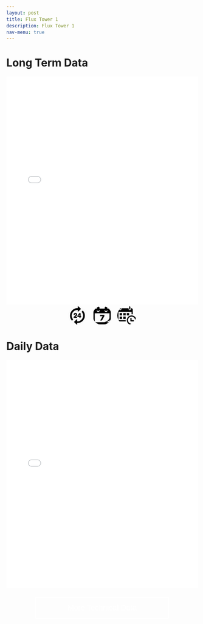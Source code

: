 ```yaml
---
layout: post
title: Flux Tower 1
description: Flux Tower 1
nav-menu: true
---
```


<html>
<head>
  <style>
    .grid-container {
      display: grid;
      grid-template-columns: repeat(auto-fit, minmax(250px, 1fr)); /* Make the grid responsive */
      grid-gap: 1em;
    }
    
   .grid-container {
      display: grid;
      grid-template-columns: repeat(auto-fit, minmax(250px, 1fr)); /* Make the grid responsive */
      grid-gap: 1em;
    }
    
    .grid-item {
      position: relative;
      padding-top: 100%; /* Maintain the aspect ratio */
      overflow: hidden;
      border: none; /* Ensure no borders are added to the grid item */
    }

    .grid-item a {
      position: absolute;
      top: 0;
      left: 0;
      right: 0;
      bottom: 0;
      text-decoration: none;
      color: white;
      display: flex;
      align-items: center;
      justify-content: center;
      background: rgba(0,0,0,0.7); /* Add a semi-transparent overlay */
      border: none; /* Ensure no borders are added to the link */
    }
    .toggle-icons {
    display: flex;
    justify-content: center;
    gap: 15px;
    margin-bottom: 20px;
    }

    .icon {
    width: 50px;
    height: 50px;
    border-radius: 50%; /* Makes them circular */
    cursor: pointer; /* Indicates they're clickable */
    }
    .grid-item img {
      position: absolute;
      top: 0;
      left: 0;
      width: 100%;
      height: 100%;
      object-fit: cover;
      border: none; /* Ensure no borders are added to the image */
      outline: none; /* Ensure no outlines are added to the image */
    }

    .grid-item span {
      font-size: 2rem; /* Adjust the font size */
      text-shadow: 2px 2px 4px rgba(0,0,0,0.5); /* Add a text shadow for better visibility */
      z-index: 2;
      font-weight: bold; /* Make the text bolder */
    }

    /* Larger and bolder text for desktop */
    @media (min-width: 768px) {
      .grid-item span {
        font-size: 3rem;
        font-weight: 900;
      }
      .collapsible {
    background-color: transparent;
    color: white;
    text-align: center;
    padding: 15px;
    border: 2px solid white;
    font-size: 20px;
    display: flex; /* Change from block to flex */
    justify-content: center; /* Center content horizontally */
    align-items: center; /* Center content vertically */
    margin: 20px auto;
    cursor: pointer;
    transition: background-color 0.5s, color 0.5s, border-color 0.5s; /* Added transition for border color */
    width: 70%; /* Adjust as needed */
    }
    .collapsible:hover {
    color: gray;
    border-color: gray; /* Border color changes to gray on hover */
    }

    .html-object iframe {
    width: 100%;
    height: calc(50vw); /* Change the value as necessary to adjust the iframe height based on the viewport width. */
    }

    @media (min-width: 768px) {
    .html-object iframe {
        height: 600px; /* Set a static height for larger screens, adjust as needed. */
    }
    }


    /* This is for hiding and showing the content when the button is clicked */
    .content {
    display: none;
    
  </style>
</head>

<body>
  <h1>Long Term Data</h1>
  <div class="container">
    <div class="html-object">
      <!-- Here's where you add the iframe to embed the Plotly graph -->
      <iframe width="100%" height="400" frameborder="0" scrolling="no" src="longterm_plots/longterm_daily_plotly_fluxtower1.html">
      </iframe>
    </div>
  </div> 


 
<!-- Toggle Icons -->
<div class="toggle-icons">
   <img src="images/daily.jpg" alt="Daily" class="icon" data-view="daily">
   <img src="images/weekly.png" alt="Weekly" class="icon" data-view="weekly">
   <img src="images/monthly.jpg" alt="Monthly" class="icon" data-view="monthly">
</div>

<!-- Data Tables -->
<div class="data-table" data-view="daily">
    <h1>Daily Data</h1>
    <div class="html-object">
        <iframe width="100%" height="430" frameborder="0" scrolling="no" src="longterm_plots/datatable_daily_fluxtower1.html"></iframe>
    </div>
</div>
<div class="data-table" data-view="weekly" style="display: none;">
    <h1>Weekly Data</h1>
    <div class="html-object">
        <iframe width="100%" height="430" frameborder="0" scrolling="no" src="longterm_plots/datatable_daily_fluxtower1.html"></iframe>
    </div>
</div>
<div class="data-table" data-view="monthly" style="display: none;">
    <h1>Monthly Data</h1>
    <div class="html-object">
        <iframe width="100%" height="430" frameborder="0" scrolling="no" src="longterm_plots/datatable_daily_fluxtower1.html"></iframe>
    </div>
</div>

<button class="collapsible">More Technical Data</button>
<div class="content">
<h1>Long Term Data</h1>
  
  <div class="container">
    <div class="html-object">
      <!-- Here's where you add the iframe to embed the Plotly graph -->
      <iframe width="100%" height="800" frameborder="0" scrolling="no" src="longterm_plots/longterm_plotly_fluxtower1.html">
      </iframe>
    </div>
  </div>

  <h4><i>*Click your variable of interest</i></h4>

 <script>
    var coll = document.getElementsByClassName("collapsible");
    var i;

    for (i = 0; i < coll.length; i++) {
        coll[i].addEventListener("click", function() {
            this.classList.toggle("active");
            var content = this.nextElementSibling;
            if (content.style.display === "block") {
                content.style.display = "none";
            } else {
                content.style.display = "block";
            }
        });
    }
</script>

<script>
    document.addEventListener('DOMContentLoaded', function() {
        const icons = document.querySelectorAll('.icon');
        const tables = document.querySelectorAll('.data-table');

        icons.forEach(icon => {
            icon.addEventListener('click', function() {
                const view = this.getAttribute('data-view');

                tables.forEach(table => {
                    if (table.getAttribute('data-view') === view) {
                        table.style.display = "block";
                    } else {
                        table.style.display = "none";
                    }
                });
            });
        });
    });
</script>

function adjustIframeHeight() {
    const iframes = document.querySelectorAll('.html-object iframe');
    iframes.forEach(iframe => {
        if (window.innerWidth <= 768) {
            iframe.style.height = `calc(50vw)`;  // Adjust as needed
        } else {
            iframe.style.height = '600px'; // Adjust as needed for larger screens
        }
    });
}

window.addEventListener('resize', adjustIframeHeight);
window.addEventListener('DOMContentLoaded', adjustIframeHeight); // To adjust the height on page load


<img id="top-right-image" src="images/eddy_cov_ex.png" alt="Eddy Covariance Example">

<!-- Rest of your content... -->
</body>
</html>
